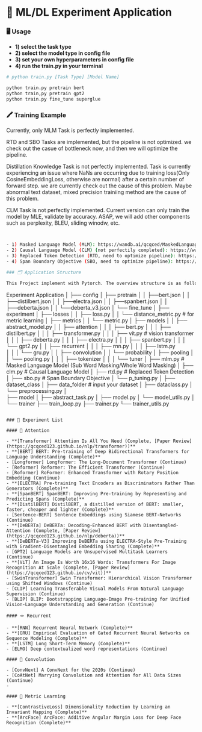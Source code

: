 # 🔬 ML/DL Experiment Application

### 🖥️ Usage

- **1) select the task type**
- **2) select the model type in config file**
- **3) set your own hyperparameters in config file**
- **4) run the train.py in your terminal**

```bash
# python train.py [Task Type] [Model Name]

python train.py pretrain bert
python train,py pretrain gpt2
python train.py fine_tune superglue
```

### 🖍️ Training Example
Currently, only MLM Task is perfectly implemented. 

RTD and SBO Tasks are implemented, but the pipeline is not optimized. we check out the casue of bottleneck now, and then we will optimize the pipeline. 

Distillation Knowledge Task is not perfectly implemented. Task is currently experiencing an issue where NaNs are occurring due to training loss(Only CosineEmbeddingLoss, otherwise are normal) after a certain number of forward step. we are currently check out the cause of this problem. Maybe abnormal text dataset, mixed precision trainiing method are the cause of this problem.

CLM Task is not perfectly implemented. Current version can only train the model by MLE, validate by accuracy. ASAP, we will add other components such as perplexity, BLEU, sliding winodw, etc.

```bash


- 1) Masked Language Model (MLM): https://wandb.ai/qcqced/MaskedLanguageModel?workspace=user-qcqced
- 2) Causal Language Model (CLM) (not perfectily completed): https://wandb.ai/qcqced/CasualLanguageModel?workspace=user-qcqced
- 3) Replaced Token Detection (RTD, need to optimize pipeline): https://wandb.ai/qcqced/ReplacedTokenDetection?workspace=user-qcqced
- 4) Span Boundary Objective (SBO, need to optimize pipeline): https://wandb.ai/qcqced/SpanBoundaryObjective?workspace=user-qcqced

### 🗂️ Application Structure

This Project implement with Pytorch. The overview structure is as follows.

```
Experiment Application
│
├── config
│	├── pretrain
│       │    ├──bert.json
│       │    ├──distilbert.json
│       │    ├──electra.json
│       │    ├──spanbert.json
│       │    ├──deberta.json
│       │    └──deberta_v3.json
│       └── fine_tune
│
├── experiment
│	├── losses
│	│	├── loss.py
│	│	└── distance_metric.py  # for metric learning
│	├── metrics
│	│	└── metric.py
│	├── models
│	│	├── abstract_model.py
│	│	├── attention
│	│	│    ├── bert.py
│	│	│    ├── distilbert.py
│	│	│    ├── transformer.py
│	│	│    ├── vit.py  # vision transformer
│	│	│    ├── deberta.py
│	│	│    ├── electra.py
│	│	│    ├── spanbert.py
│	│	│    └── gpt2.py
│	│	├── recurrent
│	│	│    ├── rnn.py
│	│	│    ├── lstm.py  
│	│	│    └── gru.py
│	│	├── convolution
│	│	└── probability
│	├── pooling
│	│	└── pooling.py
│	│
│	├── tokenizer
│	│
│	└── tuner
│	    ├── mlm.py  # Masked Language Model (Sub Word Masking/Whole Word Masking) 
│	    ├── clm.py  # Causal Language Model
│	    ├── rtd.py  # Replaced Token Detection
│	    ├── sbo.py  # Span Boundary Objective
│	    └── p_tuning.py 
│
├── dataset_class
│   ├── data_folder  # input your dataset
│   ├── dataclass.py
│   └── preprocessing.py
│  
├── model
│   ├── abstract_task.py
│   ├── model.py
│   └── model_utils.py
│
└── trainer
    ├── train_loop.py
    ├── trainer.py
    └── trainer_utils.py  
```

### 📝 Experiment List

#### 🤖 Attention

- **[Transformer] Attention Is All You Need (Complete, [Paper Review](https://qcqced123.github.io/nlp/transformer))**
- **[BERT] BERT: Pre-training of Deep Bidirectional Transformers for Language Understanding (Complete)**
- [Longformer] Longformer: The Long-Document Transformer (Continue)
- [Reformer] Reformer: The Efficient Transformer (Continue)
- [Roformer] RoFormer: Enhanced Transformer with Rotary Position Embedding (Continue)
- **[ELECTRA] Pre-training Text Encoders as Discriminators Rather Than Generators (Complete)**
- **[SpanBERT] SpanBERT: Improving Pre-training by Representing and Predicting Spans (Complete)**
- **[DistilBERT] DistilBERT, a distilled version of BERT: smaller, faster, cheaper and lighter (Complete)**
- [Sentence-BERT] Sentence Embeddings using Siamese BERT-Networks (Continue)
- **[DeBERTa] DeBERTa: Decoding-Enhanced BERT with Disentangled-Attention (Complete, [Paper Review](https://qcqced123.github.io/nlp/deberta))**
- **[DeBERTa-V3] Improving DeBERTa using ELECTRA-Style Pre-Training with Gradient-Disentangled Embedding Sharing (Complete)**
- [GPT2] Language Models are Unsupervised Multitask Learners (Continue)
- **[ViT] An Image Is Worth 16x16 Words: Transformers For Image Recognition At Scale (Complete, [Paper Review](https://qcqced123.github.io/cv/vit))**
- [SwinTransformer] Swin Transformer: Hierarchical Vision Transformer using Shifted Windows (Continue)
- [CLIP] Learning Transferable Visual Models From Natural Language Supervision (Continue)
- [BLIP] BLIP: Bootstrapping Language-Image Pre-training for Unified Vision-Language Understanding and Generation (Continue)

#### 🪢 Recurrent

- **[RNN] Recurrent Neural Network (Complete)**
- **[GRU] Empirical Evaluation of Gated Recurrent Neural Networks on Sequence Modeling (Complete)**
- **[LSTM] Long Short-Term Memory (Complete)**
- [ELMO] Deep contextualized word representations (Continue)

#### 🔭 Convolution

- [ConvNext] A ConvNext for the 2020s (Continue)
- [CoAtNet] Marrying Convolution and Attention for All Data Sizes (Continue)
-

#### 📐 Metric Learning

- **[ContrastiveLoss] Dimensionality Reduction by Learning an Invariant Mapping (Complete)**
- **[ArcFace] ArcFace: Additive Angular Margin Loss for Deep Face Recognition (Complete)**
